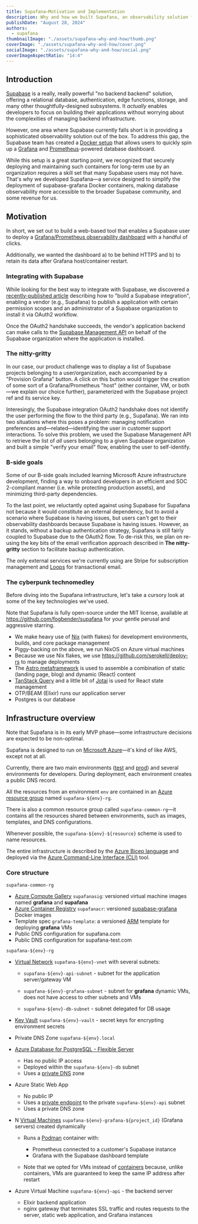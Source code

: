 ```yaml
---
title: Supafana—Motivation and Implementation
description: Why and how we built Supafana, an observability solution for Supabase that wraps the Grafana and Prometheus Docker recipe from Supabase
publishDate: "August 28, 2024"
authors:
  - supafana
thumbnailImage: "./assets/supafana-why-and-how/thumb.png"
coverImage: "./assets/supafana-why-and-how/cover.png"
socialImage: "./assets/supafana-why-and-how/social.png"
coverImageAspectRatio: "14:4"
---
```


## Introduction

[Supabase](https://supabase.com) is a really, really powerful "no backend backend" solution, offering a relational database, authentication, edge functions, storage, and many other thoughtfully-designed subsystems. It _actually_ enables developers to focus on building their applications without worrying about the complexities of managing backend infrastructure.

However, one area where Supabase currently falls short is in providing a sophisticated observability solution out of the box. To address this gap, the Supabase team has created a [Docker setup](https://github.com/supabase/supabase-grafana) that allows users to quickly spin up a [Grafana](https://grafana.com/) and [Prometheus](https://prometheus.io/)-powered database dashboard.

While this setup is a great starting point, we recognized that securely deploying and maintaining such containers for long-term use by an organization requires a skill set that many Supabase users may not have. That's why we developed Supafana—a service designed to simplify the deployment of supabase-grafana Docker containers, making database observability more accessible to the broader Supabase community, and some revenue for us.

## Motivation

In short, we set out to build a web-based tool that enables a Supabase user to deploy a [Grafana/Prometheus observability dashboard](https://github.com/supabase/grafana-dashboards) with a handful of clicks.

Additionally, we wanted the dashboard a) to be behind HTTPS and b) to retain its data after Grafana host/container restart.

### Integrating with Supabase

While looking for the best way to integrate with Supabase, we discovered a [recently-published article](https://supabase.com/docs/guides/platform/oauth-apps/build-a-supabase-integration) describing how to "build a Supabase integration", enabling a vendor (e.g., Supafana) to publish a application with certain permission scopes and an administrator of a Supabase organization to install it via OAuth2 workflow.

Once the OAuth2 handshake succeeds, the vendor's application backend can make calls to the [Supabase Management API](https://supabase.com/docs/reference/api/introduction) on behalf of the Supabase organization where the application is installed.

### The nitty-gritty

In our case, our product challenge was to display a list of Supabase projects belonging to a user/organization, each accompanied by a "Provision Grafana" button. A click on this button would trigger the creation of some sort of a Grafana/Prometheus "host" (either container, VM, or both—we explain our choice further), parameterized with the Supabase project ref and its service key.

Interesingly, the Supabase integration OAuth2 handshake does not identify the user performing the flow to the third party (e.g., Supafana). We ran into two situations where this poses a problem: managing notification preferences and—related—identifying the user in customer support interactions. To solve this problem, we used the Supabase Management API to retrieve the list of _all_ users belonging to a given Supabase organization and built a simple "verify your email" flow, enabling the user to self-identify.

### B-side goals

Some of our B-side goals included learning Microsoft Azure infrastructure development, finding a way to onboard developers in an efficient and SOC 2-compliant manner (i.e. while protecting production assets), and minimizing third-party dependencies.

To the last point, we reluctantly opted against using Supabase for Supafana not because it would constitute an external dependency, but to avoid a scenario where Supabase is having issues, but users can't get to their observability dashboards because Supabase is having issues. However, as it stands, without a backup authentication strategy, Supafana is still fairly coupled to Supabase due to the OAuth2 flow. To de-risk this, we plan on re-using the key bits of the email verification approach described in **The nitty-gritty** section to facilitate backup authentication.

The only external services we're currently using are Stripe for subscription management and [Loops](https://loops.so) for transactional email.

### The cyberpunk technomedley

Before diving into the Supafana infrastructure, let's take a cursory look at some of the key technologies we've used.

Note that Supafana is fully open-source under the MIT license, available at https://github.com/fogbender/supafana for your gentle perusal and aggressive starring.

- We make heavy use of [Nix](https://nixos.org/) (with flakes) for development environments, builds, and core package management
- Piggy-backing on the above, we run NixOS on Azure virtual machines
- Because we use Nix flakes, we use https://github.com/serokell/deploy-rs to manage deployments
- The [Astro metaframework](https://astro.build) is used to assemble a combination of static (landing page, blog) and dynamic (React) content
- [TanStack Query](https://tanstack.com/query/latest) and a little bit of [Jotai](https://jotai.org/) is used for React state management
- OTP/BEAM (Elixir) runs our application server
- Postgres is our database

## Infrastructure overview

Note that Supafana is in its early MVP phase—some infrastructure decisions are expected to be non-optimal.

Supafana is designed to run on [Microsoft Azure](https://azure.microsoft.com/en-us/)—it's kind of like AWS, except not at all.

Currently, there are two main environments ([test](https://supafana-test.com) and [prod](https://supafana.com)) and several environments for developers. During deployment, each environment creates a public DNS record.

All the resources from an environment `env` are contained in an [Azure resource group](https://learn.microsoft.com/en-us/azure/azure-resource-manager/management/manage-resource-groups-portal) named `supafana-${env}-rg`.

There is also a common resource group called `supafana-common-rg`—it contains all the resources shared between environments, such as images, templates, and DNS configurations.

Whenever possible, the `supafana-${env}-${resource}` scheme is used to name resources.

The entire infrastructure is described by the [Azure Bicep language](https://learn.microsoft.com/en-us/azure/azure-resource-manager/bicep/overview?tabs=bicep) and deployed via the [Azure Command-Line Interface (CLI)](https://learn.microsoft.com/en-us/cli/azure/) tool.

### Core structure

`supafana-common-rg`

- [Azure Compute Gallery](https://learn.microsoft.com/en-us/azure/virtual-machines/azure-compute-gallery) `supafanasig`: versioned virtual machine images named **grafana** and **supafana**
- [Azure Container Registry](https://azure.microsoft.com/en-us/products/container-registry) `supafanacr`: versioned [supabase-grafana](https://github.com/supabase/supabase-grafana) Docker images
- Template spec `grafana-template`: a versioned [ARM](https://learn.microsoft.com/en-us/azure/azure-resource-manager/management/overview) template for deploying **grafana** VMs
- Public DNS configuration for supafana.com
- Public DNS configuration for supafana-test.com

`supafana-${env}-rg`

- [Virtual Network](https://learn.microsoft.com/en-us/azure/virtual-network/virtual-networks-overview) `supafana-${env}-vnet` with several subnets:

  - `supafana-${env}-api-subnet` - subnet for the application server/gateway VM

  - `supafana-${env}-grafana-subnet` - subnet for **grafana** dynamic VMs, does not have access to other subnets and VMs

  - `supafana-${env}-db-subnet` - subnet delegated for DB usage

- [Key Vault](https://azure.microsoft.com/en-us/products/key-vault) `supafana-${env}-vault` - secret keys for encrypting environment secrets

- Private DNS Zone `supafana-${env}.local`

- [Azure Database for PostgreSQL - Flexible Server](https://learn.microsoft.com/en-us/azure/postgresql/)

  - Has no public IP access
  - Deployed within the `supafana-${env}-db` subnet
  - Uses a [private DNS](https://learn.microsoft.com/en-us/azure/dns/private-dns-overview) zone

- Azure Static Web App

  - No public IP
  - Uses a [private endpoint](https://learn.microsoft.com/en-us/azure/private-link/private-endpoint-overview) to the private `supafana-${env}-api` subnet
  - Uses a private DNS zone

- N [Virtual Machines](https://azure.microsoft.com/en-us/products/virtual-machines) `supafana-${env}-grafana-${project_id}` (Grafana servers) created dynamically

  - Runs a [Podman](https://podman.io/) container with:

    - Prometheus connected to a customer's Supabase instance
    - Grafana with the Supabase dashboard template

  - Note that we opted for VMs instead of [containers](https://azure.microsoft.com/en-us/products/category/containers) because, unlike containers, VMs are guaranteed to keep the same IP address after restart

- Azure Virtual Machine `supafana-${env}-api` - the backend server
  - Elixir backend application
  - nginx gateway that terminates SSL traffic and routes requests to the server, static web application, and Grafana instances
